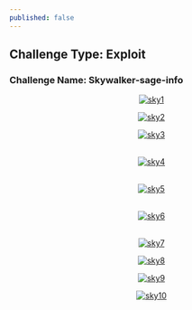 ```yaml
---
published: false
---
```

## Challenge Type: Exploit
### Challenge Name: Skywalker-sage-info

<p align="center">
<a href="https://ibb.co/N79pH4Q"><img src="https://i.ibb.co/6NHbfdV/sky1.png" alt="sky1" border="0"></a>
</p>

<p align="center">
<a href="https://ibb.co/W58cDxX"><img src="https://i.ibb.co/xL9MmCb/sky2.png" alt="sky2" border="0"></a>
</p>

<p align="center">
<a href="https://ibb.co/gvxknyd"><img src="https://i.ibb.co/1skFSZM/sky3.png" alt="sky3" border="0"></a><br /><a target='_blank' href='https://imgbb.com/'></a><br />
</p>

<p align="center">
<a href="https://ibb.co/GTwYtxW"><img src="https://i.ibb.co/RynrBv3/sky4.png" alt="sky4" border="0"></a><br /><a target='_blank' href='https://imgbb.com/'></a><br />
</p>

<p align="center">
<a href="https://imgbb.com/"><img src="https://i.ibb.co/WD5z4HR/sky5.png" alt="sky5" border="0"></a><br /><a target='_blank' href='https://imgbb.com/'></a><br />
</p>

<p align="center">
<a href="https://ibb.co/XXfXDT1"><img src="https://i.ibb.co/gybydCN/sky6.png" alt="sky6" border="0"></a><br /><a target='_blank' href='https://imgbb.com/'></a><br />
</p>

<p align="center">
<a href="https://ibb.co/L08nHZQ"><img src="https://i.ibb.co/Gd0cN5s/sky7.png" alt="sky7" border="0"></a>
</p>

<p align="center">
<a href="https://imgbb.com/"><img src="https://i.ibb.co/TMt0cgs/sky8.png" alt="sky8" border="0"></a>
</p>

<p align="center">
<a href="https://ibb.co/sPCrqsZ"><img src="https://i.ibb.co/thz5DY9/sky9.png" alt="sky9" border="0"></a>
</p>

<p align="center">
<a href="https://imgbb.com/"><img src="https://i.ibb.co/KVbVxbL/sky10.png" alt="sky10" border="0"></a>
</p>